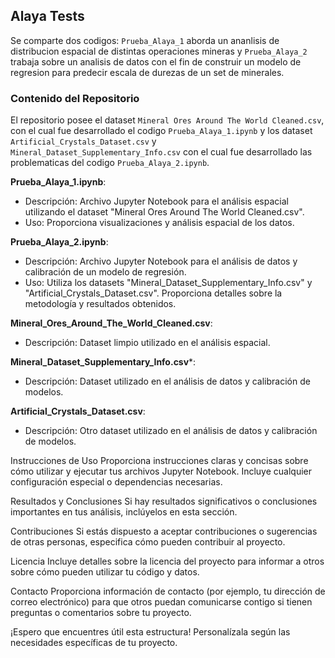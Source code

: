 ## Alaya Tests
Se comparte dos codigos: ``Prueba_Alaya_1`` aborda un ananlisis de distribucion  espacial de distintas operaciones mineras y 
``Prueba_Alaya_2`` trabaja sobre un analisis de datos con el fin de construir un modelo de regresion para predecir escala de durezas de un set de minerales. 

### Contenido del Repositorio
El repositorio posee el dataset ``Mineral Ores Around The World Cleaned.csv``, con el cual fue desarrollado el codigo ``Prueba_Alaya_1.ipynb`` y los dataset ``Artificial_Crystals_Dataset.csv`` y ``Mineral_Dataset_Supplementary_Info.csv`` con el cual 
fue desarrollado las problematicas del codigo ``Prueba_Alaya_2.ipynb``. 

**Prueba_Alaya_1.ipynb**:
* Descripción: Archivo Jupyter Notebook para el análisis espacial utilizando el dataset "Mineral Ores Around The World Cleaned.csv".
* Uso: Proporciona visualizaciones y análisis espacial de los datos.

**Prueba_Alaya_2.ipynb**:
* Descripción: Archivo Jupyter Notebook para el análisis de datos y calibración de un modelo de regresión.
* Uso: Utiliza los datasets "Mineral_Dataset_Supplementary_Info.csv" y "Artificial_Crystals_Dataset.csv". Proporciona detalles sobre la metodología y resultados obtenidos.

**Mineral_Ores_Around_The_World_Cleaned.csv**:
* Descripción: Dataset limpio utilizado en el análisis espacial.

**Mineral_Dataset_Supplementary_Info.csv***:
* Descripción: Dataset utilizado en el análisis de datos y calibración de modelos.

**Artificial_Crystals_Dataset.csv**:
* Descripción: Otro dataset utilizado en el análisis de datos y calibración de modelos.

Instrucciones de Uso
Proporciona instrucciones claras y concisas sobre cómo utilizar y ejecutar tus archivos Jupyter Notebook. Incluye cualquier configuración especial o dependencias necesarias.

Resultados y Conclusiones
Si hay resultados significativos o conclusiones importantes en tus análisis, inclúyelos en esta sección.

Contribuciones
Si estás dispuesto a aceptar contribuciones o sugerencias de otras personas, especifica cómo pueden contribuir al proyecto.

Licencia
Incluye detalles sobre la licencia del proyecto para informar a otros sobre cómo pueden utilizar tu código y datos.

Contacto
Proporciona información de contacto (por ejemplo, tu dirección de correo electrónico) para que otros puedan comunicarse contigo si tienen preguntas o comentarios sobre tu proyecto.

¡Espero que encuentres útil esta estructura! Personalízala según las necesidades específicas de tu proyecto.
